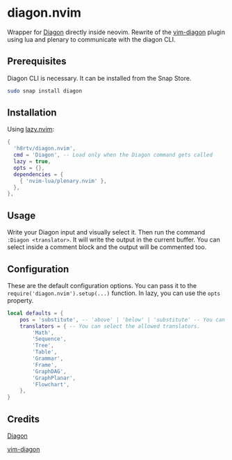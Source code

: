# diagon.nvim
Wrapper for [Diagon](https://github.com/ArthurSonzogni/Diagon) directly inside neovim. Rewrite of the [vim-diagon](https://github.com/willchao612/vim-diagon) plugin using lua and plenary to communicate with the diagon CLI.

## Prerequisites

Diagon CLI is necessary. It can be installed from the Snap Store.

```bash
sudo snap install diagon
```

## Installation

Using [lazy.nvim](https://github.com/folke/lazy.nvim):

```lua
{
  'h8rtv/diagon.nvim',
  cmd = 'Diagon', -- Load only when the Diagon command gets called
  lazy = true,
  opts = {},
  dependencies = {
    { 'nvim-lua/plenary.nvim' },
  },
},
```

## Usage

Write your Diagon input and visually select it. Then run the command `:Diagon <translator>`. It will write the output in the current buffer.
You can select inside a comment block and the output will be commented too.

[](https://github.com/h8rtv/diagon.nvim/assets/26033412/d13c14ae-8bb9-49b1-b178-6924110c62c3)

## Configuration

These are the default configuration options. You can pass it to the `require('diagon.nvim').setup(...)` function. In lazy, you can use the `opts` property. 

```lua
local defaults = {
    pos = 'substitute', -- 'above' | 'below' | 'substitute' -- You can select the result will substitute de input, be written above or bellow.
    translators = { -- You can select the allowed translators.
        'Math',
        'Sequence',
        'Tree',
        'Table',
        'Grammar',
        'Frame',
        'GraphDAG',
        'GraphPlanar',
        'Flowchart',
    },
}
```

## Credits

[Diagon](https://github.com/ArthurSonzogni/Diagon)

[vim-diagon](https://github.com/willchao612/vim-diagon)
